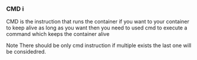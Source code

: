 ### CMD i
CMD is the instruction that runs the container 
if you want to your container to keep alive as long as you want 
then you need to used cmd to execute a command which keeps the container alive

Note There should be only cmd instruction 
if multiple exists the last one will be considedred.